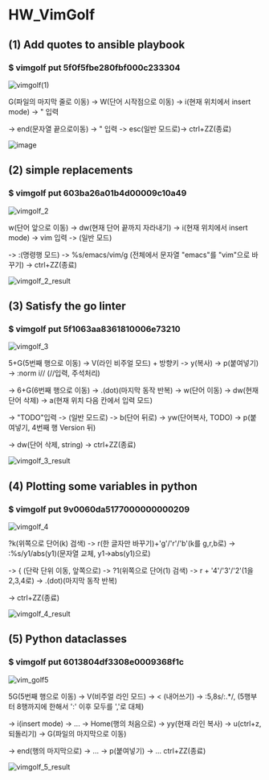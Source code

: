 # HW_VimGolf

## (1) Add quotes to ansible playbook
 ### $ vimgolf put 5f0f5fbe280fbf000c233304

![vimgolf(1)](https://user-images.githubusercontent.com/66362763/144480739-00af1643-256a-4e5a-880c-0f8840e7e35d.gif)

G(파일의 마지막 줄로 이동) -> W(단어 시작점으로 이동) -> i(현재 위치에서 insert mode) -> "  입력 

-> end(문자열 끝으로이동) -> " 입력 -> esc(일반 모드로)-> ctrl+ZZ(종료)

![image](https://user-images.githubusercontent.com/66362763/144481219-73351fe4-b76d-40ee-9d41-cb0939db6f3e.png)

## (2) simple replacements
### $ vimgolf put 603ba26a01b4d00009c10a49

![vimgolf_2](https://user-images.githubusercontent.com/66362763/144597080-511cedfb-2e56-4328-9582-af8a8dca9a96.gif)

w(단어 앞으로 이동) -> dw(현재 단어 끝까지 자라내기) -> i(현재 위치에서 insert mode) -> vim 입력 -> <esc>(일반 모드)

-> :(명령행 모드) -> %s/emacs/vim/g (전체에서 문자열 "emacs"를 "vim"으로 바꾸기) -> ctrl+ZZ(종료)

![vimgolf_2_result](https://user-images.githubusercontent.com/66362763/144597594-8c9d5700-f0c3-4a66-90d8-d6ef5f2e1c5d.png)

## (3) Satisfy the go linter
### $ vimgolf put 5f1063aa8361810006e73210
  
![vimgolf_3](https://user-images.githubusercontent.com/66362763/144610128-3c647f84-bd8e-46b9-93d3-4a4528d210b8.gif)
  
 5+G(5번째 행으로 이동) -> V(라인 비주얼 모드) + 방향키<up> -> y(복사) -> p(붙여넣기) -> :norm i// (//입력, 주석처리)
  
 -> 6+G(6번째 행으로 이동) -> .(dot)(마지막 동작 반복) -> w(단어 이동) -> dw(현재 단어 삭제) -> a(현재 위치 다음 칸에서 입력 모드)
  
 -> "TODO"입력 -> <esc>(일반 모드로) -> b(단어 뒤로) -> yw(단어복사, TODO) ->  p(붙여넣기, 4번째 행 Version 뒤) 
  
  -> dw(단어 삭제, string) -> ctrl+ZZ(종료)

 ![vimgolf_3_result](https://user-images.githubusercontent.com/66362763/144610135-85035d12-38d9-4663-9f92-c2dbf841e778.png)
 
## (4) Plotting some variables in python
### $ vimgolf put 9v0060da5177000000000209
  
 ![vimgolf_4](https://user-images.githubusercontent.com/66362763/144660874-310ad841-31da-49c9-a472-5289effee857.gif)
  
 ?k(위쪽으로 단어(k) 검색) -> r(한 글자만 바꾸기)+'g'/'r'/'b'(k를 g,r,b로) -> :%s/y1/abs(y1)(문자열 교체, y1->abs(y1)으로)
  
 -> { (단락 단위 이동, 앞쪽으로) -> ?1(위쪽으로 단어(1) 검색) -> r + '4'/'3'/'2'(1을 2,3,4로) -> .(dot)(마지막 동작 반복) 
  
 -> ctrl+ZZ(종료)
  
 ![vimgolf_4_result](https://user-images.githubusercontent.com/66362763/144660891-c0303dbd-dabd-432d-931e-655f131d7dcb.png)
 
## (5) Python dataclasses
### $ vimgolf put 6013804df3308e0009368f1c

 ![vim_golf5](https://user-images.githubusercontent.com/66362763/144660938-798df14c-5f49-4882-85f1-5989a1f1e410.gif) 
  
 5G(5번째 행으로 이동) -> V(비주얼 라인 모드) -> < (내어쓰기) -> :5,8s/:.*/, (5행부터 8행까지에 한해서 ':' 이후 모두를 ','로 대체)
  
 -> i(insert mode) -> ...  -> Home(행의 처음으로) -> yy(현재 라인 복사) -> u(ctrl+z, 되돌리기) -> G(파일의 마지막으로 이동)  
  
  -> end(행의 마지막으로) -> ... -> p(붙여넣기) -> ... ctrl+ZZ(종료)

 ![vimgolf_5_result](https://user-images.githubusercontent.com/66362763/144660944-771c852c-9baf-4f18-ad18-7b0b5dbf06e4.png)

